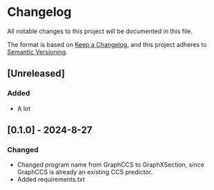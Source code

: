 # Changelog

All notable changes to this project will be documented in this file.

The format is based on [Keep a Changelog](https://keepachangelog.com/en/1.0.0/),
and this project adheres to [Semantic Versioning](https://semver.org/spec/v2.0.0.html).

## [Unreleased]

### Added
- A lot

## [0.1.0] - 2024-8-27

### Changed
- Changed program name from GraphCCS to GraphXSection, since GraphCCS is already an existing CCS predictor.
- Added requirements.txt